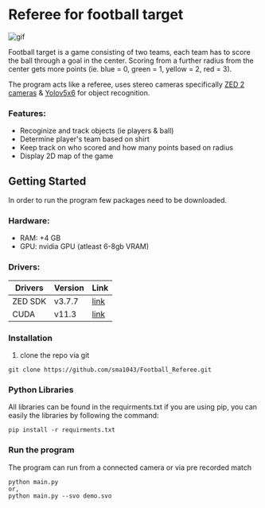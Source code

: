 # Referee for football target
![gif](https://user-images.githubusercontent.com/91667636/190073399-196e78a7-a5d2-4518-9e43-3446b59eb734.gif)

Football target is a game consisting of two teams, each team has to score the ball through a goal in the center. Scoring from a further radius from the center gets more points (ie. blue = 0, green = 1, yellow = 2, red = 3).

The program acts like a referee, uses stereo cameras specifically [ZED 2 cameras](https://www.stereolabs.com/zed-2/) & [Yolov5x6](https://github.com/ultralytics/yolov5) for object recognition.

### Features:
- Recoginize and track objects (ie players & ball)
- Determine player's team based on shirt
- Keep track on who scored and how many points based on radius
- Display 2D map of the game

## Getting Started
In order to run the program few packages need to be downloaded.

### Hardware:
- RAM: +4 GB
- GPU: nvidia GPU (atleast 6-8gb VRAM)

### Drivers:
| Drivers  | Version | Link|
| ------------- | ------------- | ------------- |
| ZED SDK  | v3.7.7  | [link](https://www.stereolabs.com/developers/release/)  |
| CUDA  | v11.3  | [link](https://developer.nvidia.com/cuda-downloads)  |

### Installation
1. clone the repo via git
```
git clone https://github.com/sma1043/Football_Referee.git
```
### Python Libraries
All libraries can be found in the requirments.txt if you are using pip, you can easily the libraries by following the command:
```
pip install -r requirments.txt
```
### Run the program
The program can run from a connected camera or via pre recorded match
```
python main.py
or,
python main.py --svo demo.svo
```
